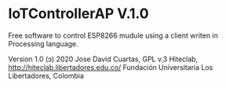 # IoTControllerAP V.1.0

Free software to control ESP8266 mudule using a client writen in Processing language.

Version 1.0 (ɔ) 2020  Jose David Cuartas, GPL v.3
Hiteclab, http://hiteclab.libertadores.edu.co/
Fundación Universitaria Los Libertadores, Colombia
